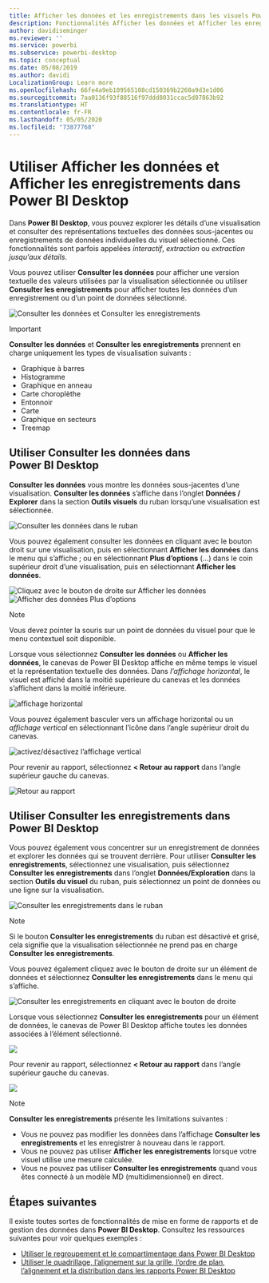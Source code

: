 ```yaml
---
title: Afficher les données et les enregistrements dans les visuels Power BI Desktop
description: Fonctionnalités Afficher les données et Afficher les enregistrements de Power BI Desktop pour une exploration approfondie
author: davidiseminger
ms.reviewer: ''
ms.service: powerbi
ms.subservice: powerbi-desktop
ms.topic: conceptual
ms.date: 05/08/2019
ms.author: davidi
LocalizationGroup: Learn more
ms.openlocfilehash: 66fe4a9eb109565108cd150369b2260a9d3e1d06
ms.sourcegitcommit: 7aa0136f93f88516f97ddd8031ccac5d07863b92
ms.translationtype: HT
ms.contentlocale: fr-FR
ms.lasthandoff: 05/05/2020
ms.locfileid: "73877768"
---
```

# <a name="use-see-data-and-see-records-in-power-bi-desktop"></a>Utiliser Afficher les données et Afficher les enregistrements dans Power BI Desktop
Dans **Power BI Desktop**, vous pouvez explorer les détails d’une visualisation et consulter des représentations textuelles des données sous-jacentes ou enregistrements de données individuelles du visuel sélectionné. Ces fonctionnalités sont parfois appelées *interactif*, *extraction* ou *extraction jusqu’aux détails*.

Vous pouvez utiliser **Consulter les données** pour afficher une version textuelle des valeurs utilisées par la visualisation sélectionnée ou utiliser **Consulter les enregistrements** pour afficher toutes les données d’un enregistrement ou d’un point de données sélectionné. 

![Consulter les données et Consulter les enregistrements](media/desktop-see-data-see-records/see-data-record.png)

>[!IMPORTANT]
>**Consulter les données** et **Consulter les enregistrements** prennent en charge uniquement les types de visualisation suivants :
>  - Graphique à barres
>  - Histogramme
>  - Graphique en anneau
>  - Carte choroplèthe
>  - Entonnoir
>  - Carte
>  - Graphique en secteurs
>  - Treemap

## <a name="use-see-data-in-power-bi-desktop"></a>Utiliser Consulter les données dans Power BI Desktop

**Consulter les données** vous montre les données sous-jacentes d’une visualisation. **Consulter les données** s’affiche dans l’onglet **Données / Explorer** dans la section **Outils visuels** du ruban lorsqu’une visualisation est sélectionnée.

![Consulter les données dans le ruban](media/desktop-see-data-see-records/see-data1.png)

Vous pouvez également consulter les données en cliquant avec le bouton droit sur une visualisation, puis en sélectionnant **Afficher les données** dans le menu qui s’affiche ; ou en sélectionnant **Plus d’options** (...) dans le coin supérieur droit d’une visualisation, puis en sélectionnant **Afficher les données**.

![Cliquez avec le bouton de droite sur Afficher les données](media/desktop-see-data-see-records/see-data2.png)&nbsp;&nbsp;![Afficher des données Plus d’options](media/desktop-see-data-see-records/see-data3.png)

> [!NOTE]
> Vous devez pointer la souris sur un point de données du visuel pour que le menu contextuel soit disponible.

Lorsque vous sélectionnez **Consulter les données** ou **Afficher les données**, le canevas de Power BI Desktop affiche en même temps le visuel et la représentation textuelle des données. Dans *l’affichage horizontal*, le visuel est affiché dans la moitié supérieure du canevas et les données s’affichent dans la moitié inférieure. 

![affichage horizontal](media/desktop-see-data-see-records/see-data4a.png)

Vous pouvez également basculer vers un affichage horizontal ou un *affichage vertical* en sélectionnant l’icône dans l’angle supérieur droit du canevas.

![activez/désactivez l’affichage vertical](media/desktop-see-data-see-records/see-data4.png)

Pour revenir au rapport, sélectionnez **< Retour au rapport** dans l’angle supérieur gauche du canevas.

![Retour au rapport](media/desktop-see-data-see-records/see-data5.png)

## <a name="use-see-records-in-power-bi-desktop"></a>Utiliser Consulter les enregistrements dans Power BI Desktop

Vous pouvez également vous concentrer sur un enregistrement de données et explorer les données qui se trouvent derrière. Pour utiliser **Consulter les enregistrements**, sélectionnez une visualisation, puis sélectionnez **Consulter les enregistrements** dans l’onglet **Données/Exploration** dans la section **Outils du visuel** du ruban, puis sélectionnez un point de données ou une ligne sur la visualisation. 

![Consulter les enregistrements dans le ruban](media/desktop-see-data-see-records/see-record1.png)

> [!NOTE]
> Si le bouton **Consulter les enregistrements** du ruban est désactivé et grisé, cela signifie que la visualisation sélectionnée ne prend pas en charge **Consulter les enregistrements**.

Vous pouvez également cliquez avec le bouton de droite sur un élément de données et sélectionnez **Consulter les enregistrements** dans le menu qui s’affiche.

![Consulter les enregistrements en cliquant avec le bouton de droite](media/desktop-see-data-see-records/see-record2.png)

Lorsque vous sélectionnez **Consulter les enregistrements** pour un élément de données, le canevas de Power BI Desktop affiche toutes les données associées à l’élément sélectionné. 

![](media/desktop-see-data-see-records/see-record3.png)

Pour revenir au rapport, sélectionnez **< Retour au rapport** dans l’angle supérieur gauche du canevas.

![](media/desktop-see-data-see-records/see-record4.png)

> [!NOTE]
>**Consulter les enregistrements** présente les limitations suivantes :
> - Vous ne pouvez pas modifier les données dans l’affichage **Consulter les enregistrements** et les enregistrer à nouveau dans le rapport.
> - Vous ne pouvez pas utiliser **Afficher les enregistrements** lorsque votre visuel utilise une mesure calculée.
> - Vous ne pouvez pas utiliser **Consulter les enregistrements** quand vous êtes connecté à un modèle MD (multidimensionnel) en direct.

## <a name="next-steps"></a>Étapes suivantes
Il existe toutes sortes de fonctionnalités de mise en forme de rapports et de gestion des données dans **Power BI Desktop**. Consultez les ressources suivantes pour voir quelques exemples :

* [Utiliser le regroupement et le compartimentage dans Power BI Desktop](desktop-grouping-and-binning.md)
* [Utiliser le quadrillage, l’alignement sur la grille, l’ordre de plan, l’alignement et la distribution dans les rapports Power BI Desktop](desktop-gridlines-snap-to-grid.md)

